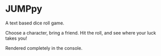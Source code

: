 # JUMPpy

A text based dice roll game.

Choose a character, bring a friend.
Hit the roll, and see where your luck takes you!

Rendered completely in the console. 